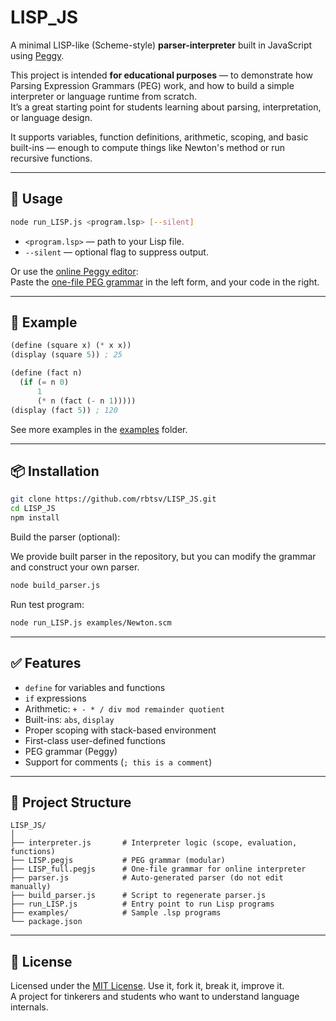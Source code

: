 # LISP_JS

A minimal LISP-like (Scheme-style) **parser-interpreter** built in JavaScript using [Peggy](https://github.com/peggyjs/peggy).

This project is intended **for educational purposes** — to demonstrate how Parsing Expression Grammars (PEG) work, and how to build a simple interpreter or language runtime from scratch.  
It’s a great starting point for students learning about parsing, interpretation, or language design.

It supports variables, function definitions, arithmetic, scoping, and basic built-ins — enough to compute things like Newton's method or run recursive functions.

---

## 🚀 Usage

```bash
node run_LISP.js <program.lsp> [--silent]
```

- `<program.lsp>` — path to your Lisp file.
- `--silent` — optional flag to suppress output.

Or use the [online Peggy editor](https://peggyjs.org/online.html):  
Paste the [one-file PEG grammar](./LISP_full.pegjs) in the left form, and your code in the right.

---

## 🧪 Example

```lisp
(define (square x) (* x x))
(display (square 5)) ; 25

(define (fact n)
  (if (= n 0)
      1
      (* n (fact (- n 1)))))
(display (fact 5)) ; 120
```

See more examples in the [examples](./examples) folder.

---

## 📦 Installation

```bash
git clone https://github.com/rbtsv/LISP_JS.git
cd LISP_JS
npm install
```

Build the parser (optional):

We provide built parser in the repository, but you can modify the grammar and construct your own parser.

```bash
node build_parser.js
```

Run test program:

```bash
node run_LISP.js examples/Newton.scm
```

---

## ✅ Features

- `define` for variables and functions
- `if` expressions
- Arithmetic: `+ - * / div mod remainder quotient`
- Built-ins: `abs`, `display`
- Proper scoping with stack-based environment
- First-class user-defined functions
- PEG grammar (Peggy)
- Support for comments (`; this is a comment`)

---

## 📁 Project Structure

```
LISP_JS/
│
├── interpreter.js       # Interpreter logic (scope, evaluation, functions)
├── LISP.pegjs           # PEG grammar (modular)
├── LISP_full.pegjs      # One-file grammar for online interpreter
├── parser.js            # Auto-generated parser (do not edit manually)
├── build_parser.js      # Script to regenerate parser.js
├── run_LISP.js          # Entry point to run Lisp programs
├── examples/            # Sample .lsp programs
└── package.json
```

---

## 📜 License

Licensed under the [MIT License](https://opensource.org/licenses/MIT).
Use it, fork it, break it, improve it.  
A project for tinkerers and students who want to understand language internals.